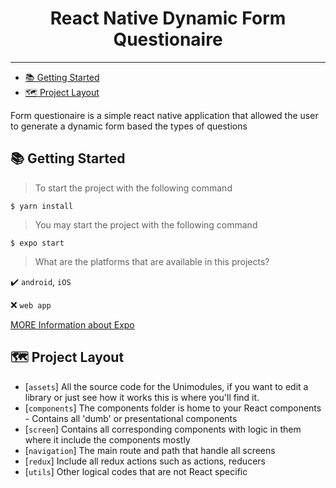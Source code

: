 
<p align="center">
  <h1 align="center">React Native Dynamic Form Questionaire</h1>
</p>

  
---

- [📚 Getting Started](#-Getting-Started)
- [🗺 Project Layout](#-project-layout)

Form questionaire is a simple react native application that allowed the user to generate a dynamic form based the types of questions 


## 📚 Getting Started

> To start the project with the following command

`$ yarn install`

> You may start the project with the following command 

`$ expo start`

> What are the platforms that are available in this projects? 

:heavy_check_mark: 
`android`, `iOS`

:x:
`web app`

[MORE Information about Expo](https://docs.expo.io/)

## 🗺 Project Layout

- [`assets`] All the source code for the Unimodules, if you want to edit a library or just see how it works this is where you'll find it.
- [`components`] The components folder is home to your React components - Contains all 'dumb' or presentational components
- [`screen`] Contains all corresponding components with logic in them where it include the components mostly
- [`navigation`] The main route and path that handle all screens
- [`redux`] Include all redux actions such as actions, reducers
- [`utils`] Other logical codes that are not React specific



